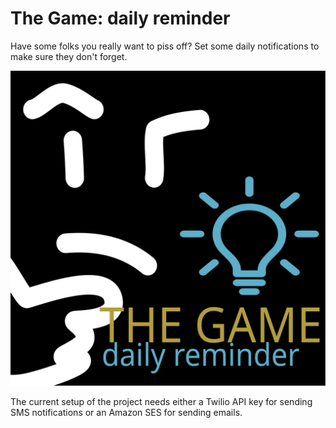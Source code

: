 # The Game: daily reminder
Have some folks you really want to piss off? Set some daily notifications to make sure they don't forget.

![TheGameLogo](https://github.com/aubravo/thegame_daily_reminder/blob/main/src/thegame.svg?raw=true)


The current setup of the project needs either a Twilio API key for sending SMS notifications
or an Amazon SES for sending emails.

